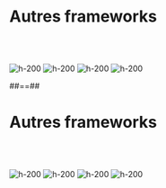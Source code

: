 <!-- .slide: class="flex-row" -->

# Autres frameworks

<br><br>

![h-200](./assets/images/hapi.png)
![h-200](./assets/images/koa.png)
![h-200](./assets/images/restify.png)
![h-200](./assets/images/fastify.png)

##==##
<!-- .slide: class="flex-row" -->

# Autres frameworks

<br><br>

![h-200](./assets/images/nest.png)
![h-200](./assets/images/loopback-io.png)
![h-200](./assets/images/sails.png)
![h-200](./assets/images/kraken.png)